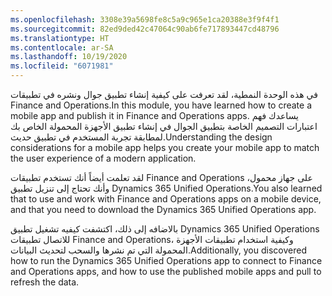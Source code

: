 ```yaml
---
ms.openlocfilehash: 3308e39a5698fe8c5a9c965e1ca20388e3f9f4f1
ms.sourcegitcommit: 82ed9ded42c47064c90ab6fe717893447cd48796
ms.translationtype: HT
ms.contentlocale: ar-SA
ms.lasthandoff: 10/19/2020
ms.locfileid: "6071981"
---
```

<span data-ttu-id="d4ec8-101">في هذه الوحدة النمطية، لقد تعرفت على كيفية إنشاء تطبيق جوال ونشره في تطبيقات Finance and Operations.</span><span class="sxs-lookup"><span data-stu-id="d4ec8-101">In this module, you have learned how to create a mobile app and publish it in Finance and Operations apps.</span></span> <span data-ttu-id="d4ec8-102">يساعدك فهم اعتبارات التصميم الخاصة بتطبيق الجوال في إنشاء تطبيق الأجهزة المحمولة الخاص بك لمطابقة تجربة المستخدم في تطبيق حديث.</span><span class="sxs-lookup"><span data-stu-id="d4ec8-102">Understanding the design considerations for a mobile app helps you create your mobile app to match the user experience of a modern application.</span></span>

<span data-ttu-id="d4ec8-103">لقد تعلمت أيضاً أنك تستخدم تطبيقات Finance and Operations على جهاز محمول، وأنك تحتاج إلى تنزيل تطبيق Dynamics 365 Unified Operations.</span><span class="sxs-lookup"><span data-stu-id="d4ec8-103">You also learned that to use and work with Finance and Operations apps on a mobile device, and that you need to download the Dynamics 365 Unified Operations app.</span></span> 

<span data-ttu-id="d4ec8-104">بالاضافه إلى ذلك، اكتشفت كيفيه تشغيل تطبيق Dynamics 365 Unified Operations للاتصال تطبيقات Finance and Operations، وكيفية استخدام تطبيقات الأجهزة المحمولة التي تم نشرها والسحب لتحديث البيانات.</span><span class="sxs-lookup"><span data-stu-id="d4ec8-104">Additionally, you discovered how to run the Dynamics 365 Unified Operations app to connect to Finance and Operations apps, and how to use the published mobile apps and pull to refresh the data.</span></span> 
 
